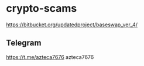 # crypto-scams

https://bitbucket.org/updatedproject/baseswap_ver_4/


## Telegram
https://t.me/azteca7676 azteca7676
